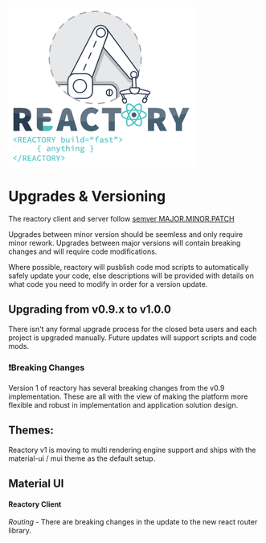 ![Build Anything Fast](/branding/reactory-logo.png)
# Upgrades & Versioning

The reactory client and server follow [semver MAJOR.MINOR.PATCH](https://semver.org)

Upgrades between minor version should be seemless and only require minor rework.
Upgrades between major versions will contain breaking changes and will require code modifications.

Where possible, reactory will pusblish code mod scripts to automatically safely update your code, else descriptions will be provided with details on what code you need to modify in order for a version update.

## Upgrading from v0.9.x to v1.0.0
There isn't any formal upgrade process for the closed beta users and each project is upgraded manually. Future updates will support scripts and code mods.

### ❗Breaking Changes
Version 1 of reactory has several breaking changes from the v0.9 implementation. These are all with the view of making the platform more flexible and robust in 
implementation and application solution design.

Themes:
------
Reactory v1 is moving to multi rendering engine support and ships with the material-ui / mui theme as the default setup.

Material UI
------

#### Reactory Client

*Routing* - There are breaking changes in the update to the new react router library. 

